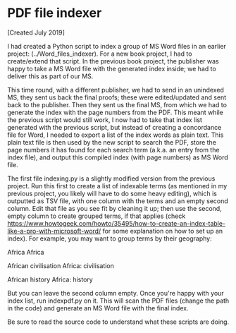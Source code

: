 # PDF file indexer
[Created July 2019]

I had created a Python script to index a group of MS Word files in an earlier project: (../Word_files_indexer). For a new book project, I had to create/extend that script. In the previous book project, the publisher was happy to take a MS Word file with the generated index inside; we had to deliver this as part of our MS.

This time round, with a different publisher, we had to send in an unindexed MS, they sent us back the final proofs; these were edited/updated and sent back to the publisher. Then they sent us the final MS, from which we had to generate the index with the page numbers from the PDF. This meant while the previous script would still work, I now had to take that index list generated with the previous script, but instead of creating a concordance file for Word, I needed to export a list of the index words as plain text. This plain text file is then used by the new script to search the PDF, store the page numbers it has found for each search term (a.k.a. an entry from the index file), and output this compiled index (with page numbers) as MS Word file.

The first file indexing.py is a slightly modified version from the previous project. Run this first to create a list of indexable terms (as mentioned in my previous project, you likely will have to do some heavy editing), which is outputted as TSV file, with one column with the terms and an empty second column. Edit that file as you see fit by cleaning it up; then use the second, empty column to create grouped terms, if that applies (check https://www.howtogeek.com/howto/35495/how-to-create-an-index-table-like-a-pro-with-microsoft-word/ for some explanation on how to set up an index). For example, you may want to group terms by their geography:

Africa  Africa

African civilisation  Africa: civilisation

African history Africa: history

But you can leave the second column empty. Once you're happy with your index list, run indexpdf.py on it. This will scan the PDF files (change the path in the code) and generate an MS Word file with the final index.

Be sure to read the source code to understand what these scripts are doing.
